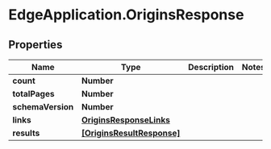 # EdgeApplication.OriginsResponse

## Properties

Name | Type | Description | Notes
------------ | ------------- | ------------- | -------------
**count** | **Number** |  | 
**totalPages** | **Number** |  | 
**schemaVersion** | **Number** |  | 
**links** | [**OriginsResponseLinks**](OriginsResponseLinks.md) |  | 
**results** | [**[OriginsResultResponse]**](OriginsResultResponse.md) |  | 



